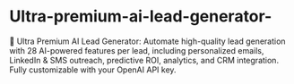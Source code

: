 # Ultra-premium-ai-lead-generator-
🚀 Ultra Premium AI Lead Generator: Automate high-quality lead generation with 28 AI-powered features per lead, including personalized emails, LinkedIn &amp; SMS outreach, predictive ROI, analytics, and CRM integration. Fully customizable with your OpenAI API key.
